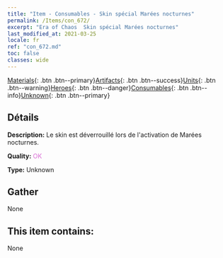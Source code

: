 ```yaml
---
title: "Item - Consumables - Skin spécial Marées nocturnes"
permalink: /Items/con_672/
excerpt: "Era of Chaos  Skin spécial Marées nocturnes"
last_modified_at: 2021-03-25
locale: fr
ref: "con_672.md"
toc: false
classes: wide
---
```

 [Materials](/fr/Items/){: .btn .btn--primary}[Artifacts](/fr/Items/Artifacts/){: .btn .btn--success}[Units](/fr/Items/Units/){: .btn .btn--warning}[Heroes](/fr/Items/Heroes/){: .btn .btn--danger}[Consumables](/fr/Items/Consumables/){: .btn .btn--info}[Unknown](/fr/Items/Unknown/){: .btn .btn--primary}

## Détails
 **Description:** Le skin est déverrouillé lors de l'activation de Marées nocturnes.

 **Quality:** <span style="color: #DA70D6">OK</span>

 **Type:** Unknown

## Gather

  None

## This item contains:

  None

